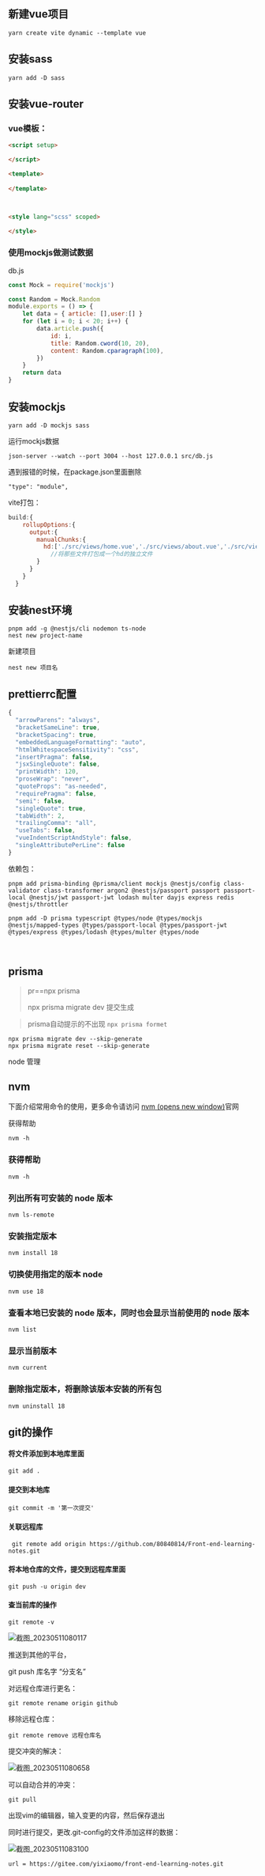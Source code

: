 ## 新建vue项目

`yarn create vite dynamic --template vue`

## 安装sass

`yarn add -D sass`

## 安装vue-router



### vue模板：

```html
<script setup>

</script>

<template>
 
</template>



<style lang="scss" scoped>

</style>
```



### 使用mockjs做测试数据

db.js

```js
const Mock = require('mockjs')

const Random = Mock.Random
module.exports = () => {
    let data = { article: [],user:[] }
    for (let i = 0; i < 20; i++) {
        data.article.push({
            id: i,
            title: Random.cword(10, 20),
            content: Random.cparagraph(100),       
        })
    }
    return data
}
```

## 安装mockjs

`yarn add -D mockjs sass`

运行mockjs数据

`json-server --watch --port 3004 --host 127.0.0.1 src/db.js`

遇到报错的时候，在package.json里面删除

`"type": "module",`



vite打包：

```js
build:{
    rollupOptions:{
      output:{
        manualChunks:{
          hd:['./src/views/home.vue','./src/views/about.vue','./src/views/article.vue']
            //将那些文件打包成一个hd的独立文件
        }
      }
    }
  }
```

## 安装nest环境

```text
pnpm add -g @nestjs/cli nodemon ts-node
nest new project-name
```

新建项目

`nest new 项目名`



## prettierrc配置

```js
{
  "arrowParens": "always",
  "bracketSameLine": true,
  "bracketSpacing": true,
  "embeddedLanguageFormatting": "auto",
  "htmlWhitespaceSensitivity": "css",
  "insertPragma": false,
  "jsxSingleQuote": false,
  "printWidth": 120,
  "proseWrap": "never",
  "quoteProps": "as-needed",
  "requirePragma": false,
  "semi": false,
  "singleQuote": true,
  "tabWidth": 2,
  "trailingComma": "all",
  "useTabs": false,
  "vueIndentScriptAndStyle": false,
  "singleAttributePerLine": false
}
```

依赖包：

```text
pnpm add prisma-binding @prisma/client mockjs @nestjs/config class-validator class-transformer argon2 @nestjs/passport passport passport-local @nestjs/jwt passport-jwt lodash multer dayjs express redis @nestjs/throttler

pnpm add -D prisma typescript @types/node @types/mockjs @nestjs/mapped-types @types/passport-local @types/passport-jwt @types/express @types/lodash @types/multer @types/node
```

​	

## prisma

> pr==npx prisma 
>
> npx prisma migrate dev   提交生成

> prisma自动提示的不出现 `npx prisma formet`

```tsx
npx prisma migrate dev --skip-generate
npx prisma migrate reset --skip-generate
```

node 管理

## nvm

下面介绍常用命令的使用，更多命令请访问 [nvm (opens new window)](https://github.com/creationix/nvm)官网

获得帮助

```text
nvm -h 
```

### 获得帮助

```text
nvm -h
```

### 列出所有可安装的 node 版本

```text
nvm ls-remote
```

### 安装指定版本

```text
nvm install 18
```

### 切换使用指定的版本 node

```text
nvm use 18
```

### 查看本地已安装的 node 版本，同时也会显示当前使用的 node 版本

```text
nvm list
```

### 显示当前版本

```text
nvm current
```

### 删除指定版本，将删除该版本安装的所有包

```text
nvm uninstall 18

```
## git的操作

#### 将文件添加到本地库里面

`git add .`

#### 提交到本地库

`git commit -m '第一次提交'`

#### 关联远程库

` git remote add origin https://github.com/80840814/Front-end-learning-notes.git`

#### 将本地仓库的文件，提交到远程库里面

`git push -u origin dev`

#### 查当前库的操作

`git remote -v`

![截图_20230511080117](E:\Code\Front-end-learning-notes\Markdown\常用.assets\截图_20230511080117.png)

推送到其他的平台，

git push 库名字 “分支名”

对远程仓库进行更名：

`git remote rename origin github`

移除远程仓库：

`git remote remove 远程仓库名`

提交冲突的解决：

![截图_20230511080658](E:\Code\Front-end-learning-notes\Markdown\常用.assets\截图_20230511080658.png)

可以自动合并的冲突：

`git pull`

出现vim的编辑器，输入变更的内容，然后保存退出

同时进行提交，更改.git-config的文件添加这样的数据：

![截图_20230511083100](E:\Code\Front-end-learning-notes\Markdown\常用.assets\截图_20230511083100.png)

`url = https://gitee.com/yixiaomo/front-end-learning-notes.git`